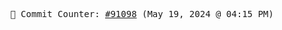 <p align="center">
    <samp>
        📮 Commit Counter: <a href="https://github.com/Javascript-void0/Javascript-void0/commits/main">#91098</a> (May 19, 2024 @ 04:15 PM)
    </samp>
</p>